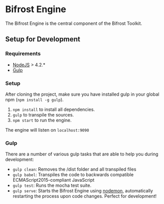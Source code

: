 # Bifrost Engine
The Bifrost Engine is the central component of the Bifrost Toolkit.

## Setup for Development
### Requirements
* [NodeJS](https://nodejs.org/en/) > 4.2.*
* [Gulp](http://gulpjs.com/)

### Setup
After cloning the project, make sure you have installed gulp in your global npm (`npm install -g gulp`).

1. `npm install` to install all dependencies.
3. `gulp` to transpile the sources.
2. `npm start` to run the engine.

The engine will listen on `localhost:9090`

### Gulp
There are a number of various gulp tasks that are able to help you during development:

* `gulp clean`: Removes the /dist folder and all transpiled files
* `gulp babel`: Transpiles the code to backwards compatible ECMAScript2015-compliant JavaScript
* `gulp test`: Runs the mocha test suite.
* `gulp serve`: Starts the Bifrost Engine using [nodemon](https://github.com/remy/nodemon), automatically restarting the process upon code changes. Perfect for development!